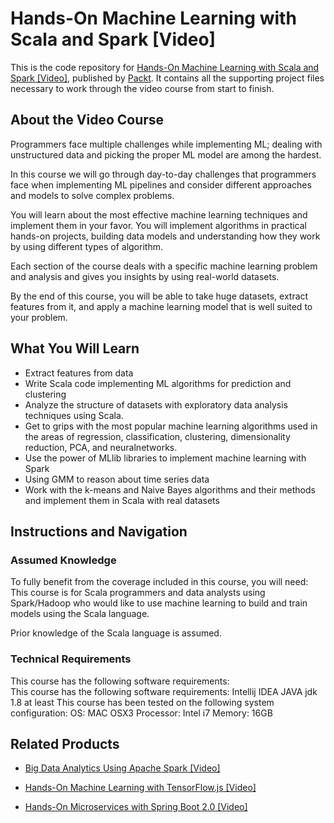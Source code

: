 # Hands-On Machine Learning with Scala and Spark [Video]
This is the code repository for [Hands-On Machine Learning with Scala and Spark [Video]](https://www.packtpub.com/big-data-and-business-intelligence/hands-machine-learning-scala-and-spark-video?utm_source=github&utm_medium=repository&utm_campaign=9781789342468), published by [Packt](https://www.packtpub.com/?utm_source=github). It contains all the supporting project files necessary to work through the video course from start to finish.
## About the Video Course
Programmers face multiple challenges while implementing ML; dealing with unstructured data and picking the proper ML model are among the hardest.

In this course we will go through day-to-day challenges that programmers face when implementing ML pipelines and consider different approaches and models to solve complex problems.

You will learn about the most effective machine learning techniques and implement them in your favor. You will implement algorithms in practical hands-on projects, building data models and understanding how they work by using different types of algorithm.

Each section of the course deals with a specific machine learning problem and analysis and gives you insights by using real-world datasets.

By the end of this course, you will be able to take huge datasets, extract features from it, and apply a machine learning model that is well suited to your problem.


<H2>What You Will Learn</H2>
<DIV class=book-info-will-learn-text>
<UL>
<LI>Extract features from data 
<LI>Write Scala code implementing ML algorithms for prediction and clustering&nbsp; 
<LI>Analyze the structure of datasets with exploratory data analysis techniques using Scala.&nbsp; 
<LI>Get to grips with the most popular machine learning algorithms used in the areas of regression, classification, clustering, dimensionality reduction, PCA, and neuralnetworks.&nbsp; 
<LI>Use the power of MLlib libraries to implement machine learning with Spark 
<LI>Using GMM to reason about time series data 
<LI>Work with the k-means and Naive Bayes algorithms and their methods and implement them in Scala with real datasets </LI></UL></DIV>

## Instructions and Navigation
### Assumed Knowledge
To fully benefit from the coverage included in this course, you will need:<br/>
This course is for Scala programmers and data analysts using Spark/Hadoop who would like to use machine learning to build and train models using the Scala language.

Prior knowledge of the Scala language is assumed.
### Technical Requirements
This course has the following software requirements:<br/>
This course has the following software requirements:
	Intellij IDEA
	JAVA jdk 1.8 at least
This course has been tested on the following system configuration:
	OS: MAC OSX3
              Processor: Intel i7 
	Memory: 16GB




## Related Products
* [Big Data Analytics Using Apache Spark [Video]](https://www.packtpub.com/big-data-and-business-intelligence/big-data-analytics-using-apache-spark-video?utm_source=github&utm_medium=repository&utm_campaign=9781789134124)

* [Hands-On Machine Learning with TensorFlow.js [Video]](https://www.packtpub.com/application-development/hands-microservices-spring-boot-20-video?utm_source=github&utm_medium=repository&utm_campaign=9781788991551)

* [Hands-On Microservices with Spring Boot 2.0 [Video]](https://www.packtpub.com/application-development/hands-microservices-spring-boot-20-video?utm_source=github&utm_medium=repository&utm_campaign=9781788991551)

